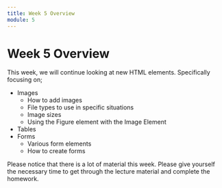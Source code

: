 ```yaml
---
title: Week 5 Overview
module: 5
---
```


# Week 5 Overview

This week, we will continue looking at new HTML elements. Specifically focusing on;

- Images
    - How to add images
    - File types to use in specific situations
    - Image sizes
    - Using the Figure element with the Image Element
- Tables
- Forms
    - Various form elements
    - How to create forms

Please notice that there is a lot of material this week. Please give yourself the necessary time to get through the lecture material and complete the homework.
